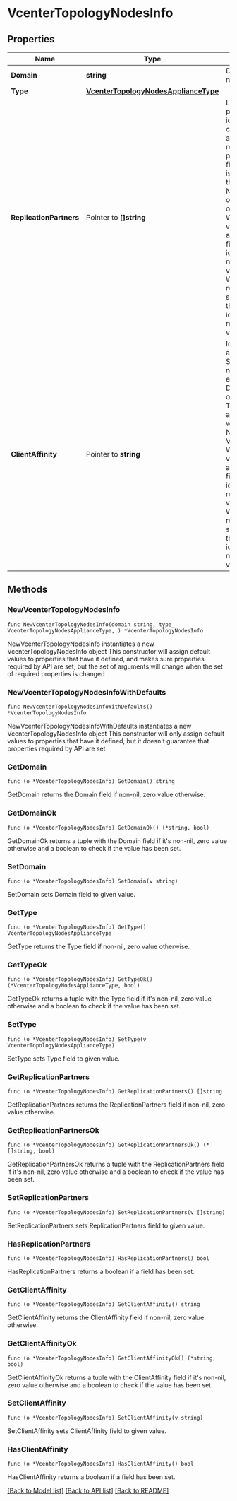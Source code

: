 # VcenterTopologyNodesInfo

## Properties

Name | Type | Description | Notes
------------ | ------------- | ------------- | -------------
**Domain** | **string** | Domain name of the node. | 
**Type** | [**VcenterTopologyNodesApplianceType**](VcenterTopologyNodesApplianceType.md) |  | 
**ReplicationPartners** | Pointer to **[]string** | List of replication partners&#39; node identifiers. Identifiers can be either IP address or DNS resolvable name of the partner node. This field is optional and it is only relevant when the value of Nodes.Info.type is one of VCSA_EMBEDDED or PSC_EXTERNAL. When clients pass a value of this structure as a parameter, the field must contain identifiers for the resource type: vcenter.VCenter.name. When operations return a value of this structure as a result, the field will contain identifiers for the resource type: vcenter.VCenter.name. | [optional] 
**ClientAffinity** | Pointer to **string** | Identifier of the affinitized Platform Services Controller node. Identifier can be either IP address or DNS resolvable name of the affinitized node. This field is optional and it is only relevant when the value of Nodes.Info.type is VCSA_EXTERNAL. When clients pass a value of this structure as a parameter, the field must be an identifier for the resource type: vcenter.VCenter.name. When operations return a value of this structure as a result, the field will be an identifier for the resource type: vcenter.VCenter.name. | [optional] 

## Methods

### NewVcenterTopologyNodesInfo

`func NewVcenterTopologyNodesInfo(domain string, type_ VcenterTopologyNodesApplianceType, ) *VcenterTopologyNodesInfo`

NewVcenterTopologyNodesInfo instantiates a new VcenterTopologyNodesInfo object
This constructor will assign default values to properties that have it defined,
and makes sure properties required by API are set, but the set of arguments
will change when the set of required properties is changed

### NewVcenterTopologyNodesInfoWithDefaults

`func NewVcenterTopologyNodesInfoWithDefaults() *VcenterTopologyNodesInfo`

NewVcenterTopologyNodesInfoWithDefaults instantiates a new VcenterTopologyNodesInfo object
This constructor will only assign default values to properties that have it defined,
but it doesn't guarantee that properties required by API are set

### GetDomain

`func (o *VcenterTopologyNodesInfo) GetDomain() string`

GetDomain returns the Domain field if non-nil, zero value otherwise.

### GetDomainOk

`func (o *VcenterTopologyNodesInfo) GetDomainOk() (*string, bool)`

GetDomainOk returns a tuple with the Domain field if it's non-nil, zero value otherwise
and a boolean to check if the value has been set.

### SetDomain

`func (o *VcenterTopologyNodesInfo) SetDomain(v string)`

SetDomain sets Domain field to given value.


### GetType

`func (o *VcenterTopologyNodesInfo) GetType() VcenterTopologyNodesApplianceType`

GetType returns the Type field if non-nil, zero value otherwise.

### GetTypeOk

`func (o *VcenterTopologyNodesInfo) GetTypeOk() (*VcenterTopologyNodesApplianceType, bool)`

GetTypeOk returns a tuple with the Type field if it's non-nil, zero value otherwise
and a boolean to check if the value has been set.

### SetType

`func (o *VcenterTopologyNodesInfo) SetType(v VcenterTopologyNodesApplianceType)`

SetType sets Type field to given value.


### GetReplicationPartners

`func (o *VcenterTopologyNodesInfo) GetReplicationPartners() []string`

GetReplicationPartners returns the ReplicationPartners field if non-nil, zero value otherwise.

### GetReplicationPartnersOk

`func (o *VcenterTopologyNodesInfo) GetReplicationPartnersOk() (*[]string, bool)`

GetReplicationPartnersOk returns a tuple with the ReplicationPartners field if it's non-nil, zero value otherwise
and a boolean to check if the value has been set.

### SetReplicationPartners

`func (o *VcenterTopologyNodesInfo) SetReplicationPartners(v []string)`

SetReplicationPartners sets ReplicationPartners field to given value.

### HasReplicationPartners

`func (o *VcenterTopologyNodesInfo) HasReplicationPartners() bool`

HasReplicationPartners returns a boolean if a field has been set.

### GetClientAffinity

`func (o *VcenterTopologyNodesInfo) GetClientAffinity() string`

GetClientAffinity returns the ClientAffinity field if non-nil, zero value otherwise.

### GetClientAffinityOk

`func (o *VcenterTopologyNodesInfo) GetClientAffinityOk() (*string, bool)`

GetClientAffinityOk returns a tuple with the ClientAffinity field if it's non-nil, zero value otherwise
and a boolean to check if the value has been set.

### SetClientAffinity

`func (o *VcenterTopologyNodesInfo) SetClientAffinity(v string)`

SetClientAffinity sets ClientAffinity field to given value.

### HasClientAffinity

`func (o *VcenterTopologyNodesInfo) HasClientAffinity() bool`

HasClientAffinity returns a boolean if a field has been set.


[[Back to Model list]](../README.md#documentation-for-models) [[Back to API list]](../README.md#documentation-for-api-endpoints) [[Back to README]](../README.md)


